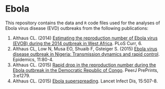 # Ebola

This repository contains the data and `R` code files used for the analyses of Ebola virus disease (EVD) outbreaks from the following publications:

1. Althaus CL. (2014) [Estimating the reproduction number of Ebola virus (EVOB) during the 2014 outbreak in West Africa](http://dx.doi.org/10.1371/currents.outbreaks.91afb5e0f279e7f29e7056095255b288). PLoS Curr, 6.
2. Althaus CL, Low N, Musa EO, Shuaib F, Gsteiger S. (2015) [Ebola virus disease outbreak in Nigeria: Transmission dynamics and rapid control](http://dx.doi.org/10.1016/j.epidem.2015.03.001). Epidemics, 11:80-4.
3. Althaus CL. (2015) [Rapid drop in the reproduction number during the Ebola outbreak in the Democratic Republic of Congo](https://dx.doi.org/10.7287/peerj.preprints.1041). PeerJ PrePrints, 3:e1279.
4. Althaus CL. (2015) [Ebola superspreading](http://dx.doi.org/10.1016/S1473-3099(15)70135-0). Lancet Infect Dis, 15:507-8.
